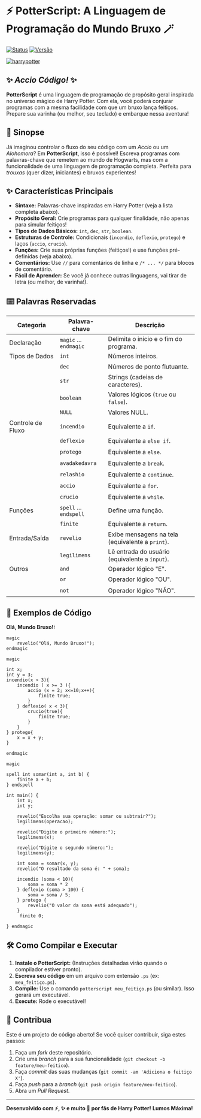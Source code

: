 # ⚡️ PotterScript: A Linguagem de Programação do Mundo Bruxo 🪄

[![Status](https://img.shields.io/badge/Status-Em%20Desenvolvimento-brightgreen.svg)](https://shields.io/)
[![Versão](https://img.shields.io/badge/Versão-1.0-blue.svg)](https://shields.io/)

[![harrypotter](https://media1.tenor.com/m/M9kOGVX74UsAAAAC/abell46s-voldemor.gif)](https://www.youtube.com/watch?v=PIwhCiZeVjg)

## ✨ *Accio Código!* ✨

**PotterScript** é uma linguagem de programação de propósito geral inspirada no universo mágico de Harry Potter. Com ela, você poderá conjurar programas com a mesma facilidade com que um bruxo lança feitiços. Prepare sua varinha (ou melhor, seu teclado) e embarque nessa aventura!

## 📜 Sinopse

Já imaginou controlar o fluxo do seu código com um *Accio* ou um *Alohomora*? Em **PotterScript**, isso é possível! Escreva programas com palavras-chave que remetem ao mundo de Hogwarts, mas com a funcionalidade de uma linguagem de programação completa. Perfeita para *trouxas* (quer dizer, iniciantes) e bruxos experientes!

## ✨ Características Principais

*   **Sintaxe:** Palavras-chave inspiradas em Harry Potter (veja a lista completa abaixo).
*   **Propósito Geral:** Crie programas para qualquer finalidade, não apenas para simular feitiços!
*   **Tipos de Dados Básicos:** `int`, `dec`, `str`, `boolean`.
*   **Estruturas de Controle:** Condicionais (`incendio`, `deflexio`, `protego`) e laços (`accio`, `crucio`).
*   **Funções:** Crie suas próprias funções (feitiços!) e use funções pré-definidas (veja abaixo).
*   **Comentários:** Use `//` para comentários de linha e `/* ... */` para blocos de comentário.
*   **Fácil de Aprender:** Se você já conhece outras linguagens, vai tirar de letra (ou melhor, de varinha!).

## ⌨️ Palavras Reservadas

Categoria | Palavra-chave | Descrição
--------- | ------------- | -----------
Declaração | `magic` ... `endmagic` | Delimita o início e o fim do programa.
Tipos de Dados | `int` | Números inteiros.
ㅤ| `dec` | Números de ponto flutuante.
ㅤ| `str` | Strings (cadeias de caracteres).
ㅤ| `boolean` | Valores lógicos (`true` ou `false`).
ㅤ| `NULL` | Valores NULL.
Controle de Fluxo | `incendio` | Equivalente a `if`.
ㅤ| `deflexio` | Equivalente a `else if`.
ㅤ| `protego` | Equivalente a `else`.
ㅤ| `avadakedavra` | Equivalente a `break`.
ㅤ| `relashio` | Equivalente a `continue`.
ㅤ| `accio` | Equivalente a `for`.
ㅤ| `crucio` | Equivalente a `while`.
Funções | `spell` ... `endspell` | Define uma função.
ㅤ| `finite` | Equivalente a `return`.
Entrada/Saída | `revelio` | Exibe mensagens na tela (equivalente a `print`).
ㅤ| `legilimens` | Lê entrada do usuário (equivalente a `input`).
Outros | `and` | Operador lógico "E".
ㅤ| `or` | Operador lógico "OU".
ㅤ| `not` | Operador lógico "NÃO".

## 🚀 Exemplos de Código

**Olá, Mundo Bruxo!:**

```potterscript
magic
    revelio("Olá, Mundo Bruxo!");
endmagic
```

```potterscript
magic

int x;
int y = 3;
incendio(x > 3){
    incendio ( x >= 3 ){
        accio (x = 2; x<=10;x++){
            finite true;
        }
    } deflexio( x < 3){
        crucio(true){
            finite true;
        }
    }
} protego{
    x = x + y;
}

endmagic
```

```potterscript
magic

spell int somar(int a, int b) {
    finite a + b;
} endspell

int main() {
    int x;
    int y;

    revelio("Escolha sua operação: somar ou subtrair?");
    legilimens(operacao);

    revelio("Digite o primeiro número:");
    legilimens(x);

    revelio("Digite o segundo número:");
    legilimens(y);

    int soma = somar(x, y);
    revelio("O resultado da soma é: " + soma);

    incendio (soma < 10){
        soma = soma * 2
    } deflexio (soma > 100) {
        soma = soma / 5;
    } protego {
        revelio("O valor da soma está adequado");
    }
     finite 0;

} endmagic
```

## 🛠️ Como Compilar e Executar

1.  **Instale o PotterScript:** (Instruções detalhadas virão quando o compilador estiver pronto).
2.  **Escreva seu código** em um arquivo com extensão `.ps` (ex: `meu_feitiço.ps`).
3.  **Compile:** Use o comando `potterscript meu_feitiço.ps` (ou similar). Isso gerará um executável.
4.  **Execute:** Rode o executável!

## 🤝 Contribua

Este é um projeto de código aberto! Se você quiser contribuir, siga estes passos:

1.  Faça um *fork* deste repositório.
2.  Crie uma *branch* para a sua funcionalidade (`git checkout -b feature/meu-feitico`).
3.  Faça *commit* das suas mudanças (`git commit -am 'Adiciona o feitiço X'`).
4.  Faça *push* para a *branch* (`git push origin feature/meu-feitico`).
5.  Abra um *Pull Request*.

---

**Desenvolvido com ⚡️, ✨ e muito 🧪 por fãs de Harry Potter!**
**Lumos Máxima!**

